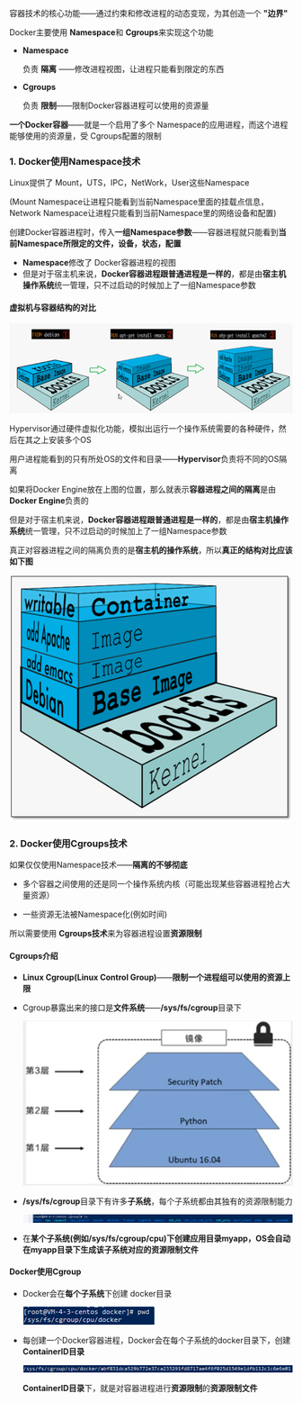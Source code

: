 容器技术的核心功能——通过约束和修改进程的动态变现，为其创造一个 **"边界"**

Docker主要使用 **Namespace**和 **Cgroups**来实现这个功能

* **Namespace**

  负责 **隔离** ——修改进程视图，让进程只能看到限定的东西

* **Cgroups**

  负责 **限制**——限制Docker容器进程可以使用的资源量

**一个Docker容器**——就是一个启用了多个 Namespace的应用进程，而这个进程能够使用的资源量，受 Cgroups配置的限制





### 1. Docker使用Namespace技术

Linux提供了 Mount，UTS，IPC，NetWork，User这些Namespace

(Mount Namespace让进程只能看到当前Namespace里面的挂载点信息，Network Namespace让进程只能看到当前Namespace里的网络设备和配置)



创建Docker容器进程时，传入**一组Namespace参数**——容器进程就只能看到**当前Namespace所限定的文件，设备，状态，配置**

* **Namespace**修改了 Docker容器进程的视图
* 但是对于宿主机来说，**Docker容器进程跟普通进程是一样的**，都是由**宿主机操作系统**统一管理，只不过启动的时候加上了一组Namespace参数



#### 虚拟机与容器结构的对比

![1](p/1.png)

Hypervisor通过硬件虚拟化功能，模拟出运行一个操作系统需要的各种硬件，然后在其之上安装多个OS

用户进程能看到的只有所处OS的文件和目录——**Hypervisor**负责将不同的OS隔离

如果将Docker  Engine放在上图的位置，那么就表示**容器进程之间的隔离**是由**Docker Engine**负责的



但是对于宿主机来说，**Docker容器进程跟普通进程是一样的**，都是由**宿主机操作系统**统一管理，只不过启动的时候加上了一组Namespace参数

真正对容器进程之间的隔离负责的是**宿主机的操作系统**，所以**真正的结构对比应该如下图**

![2](p/2.png)





### 2. Docker使用Cgroups技术

如果仅仅使用Namespace技术——**隔离的不够彻底**

* 多个容器之间使用的还是同一个操作系统内核（可能出现某些容器进程抢占大量资源）

* 一些资源无法被Namespace化(例如时间)

所以需要使用 **Cgroups技术**来为容器进程设置**资源限制**



#### Cgroups介绍

* **Linux Cgroup(Linux Control Group)**——**限制一个进程组可以使用的资源上限**

* Cgroup暴露出来的接口是**文件系统**——**/sys/fs/cgroup**目录下

  ![3](p/3.png)

* **/sys/fs/cgroup**目录下有许多**子系统**，每个子系统都由其独有的资源限制能力

  ![4](p/4.png)

  

* 在**某个子系统(例如/sys/fs/cgroup/cpu)**下创建应用目录myapp，OS会自动在myapp目录下生成**该子系统对应的资源限制文件**



#### Docker使用Cgroup

* Docker会在**每个子系统**下创建 docker目录

  ![5](p/5.png)

* 每创建一个Docker容器进程，Docker会在每个子系统的docker目录下，创建 **ContainerID目录**

  ![6](p/6.png)

  **ContainerID目录**下，就是对容器进程进行**资源限制**的**资源限制文件**

#### 